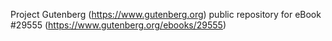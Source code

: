 Project Gutenberg (https://www.gutenberg.org) public repository for eBook #29555 (https://www.gutenberg.org/ebooks/29555)
